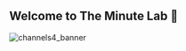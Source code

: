 ## Welcome to The Minute Lab 👋
![channels4_banner](https://github.com/The-Minute-Lab/.github/assets/75054354/0e2355d7-4e7d-4a45-8ed7-b0ee181c0dfa)
